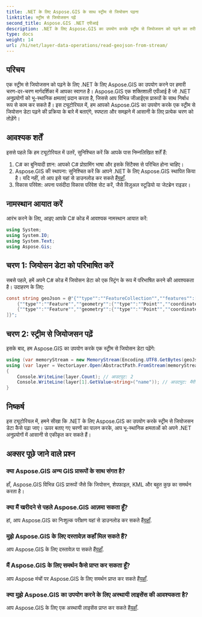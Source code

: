 ```yaml
---
title: .NET के लिए Aspose.GIS के साथ स्ट्रीम से जियोसन पढ़ना
linktitle: स्ट्रीम से जियोजसन पढ़ें
second_title: Aspose.GIS .NET एपीआई
description: .NET के लिए Aspose.GIS का उपयोग करके स्ट्रीम से जियोजसन को पढ़ने का तरीका जानें। अपने अनुप्रयोगों में भू-स्थानिक के निर्बाध एकीकरण के लिए हमारी चरण-दर-चरण मार्गदर्शिका का पालन करें।
type: docs
weight: 14
url: /hi/net/layer-data-operations/read-geojson-from-stream/
---
```

## परिचय
एक स्ट्रीम से जियोजसन को पढ़ने के लिए .NET के लिए Aspose.GIS का उपयोग करने पर हमारी चरण-दर-चरण मार्गदर्शिका में आपका स्वागत है। Aspose.GIS एक शक्तिशाली एपीआई है जो .NET अनुप्रयोगों को भू-स्थानिक क्षमताएं प्रदान करता है, जिससे आप विभिन्न जीआईएस प्रारूपों के साथ निर्बाध रूप से काम कर सकते हैं। इस ट्यूटोरियल में, हम आपको Aspose.GIS का उपयोग करके एक स्ट्रीम से जियोसन डेटा पढ़ने की प्रक्रिया के बारे में बताएंगे, स्पष्टता और समझने में आसानी के लिए प्रत्येक चरण को तोड़ेंगे।
## आवश्यक शर्तें
इससे पहले कि हम ट्यूटोरियल में उतरें, सुनिश्चित करें कि आपके पास निम्नलिखित शर्तें हैं:
1. C# का बुनियादी ज्ञान: आपको C# प्रोग्रामिंग भाषा और इसके सिंटैक्स से परिचित होना चाहिए।
2.  Aspose.GIS की स्थापना: सुनिश्चित करें कि आपने .NET के लिए Aspose.GIS स्थापित किया है। यदि नहीं, तो आप इसे यहां से डाउनलोड कर सकते हैं[यहाँ](https://releases.aspose.com/gis/net/).
3. विकास परिवेश: अपना पसंदीदा विकास परिवेश सेट करें, जैसे विज़ुअल स्टूडियो या जेटब्रेन राइडर।

## नामस्थान आयात करें
आरंभ करने के लिए, आइए आपके C# कोड में आवश्यक नामस्थान आयात करें:
```csharp
using System;
using System.IO;
using System.Text;
using Aspose.Gis;
```

## चरण 1: जियोसन डेटा को परिभाषित करें
सबसे पहले, हमें अपने C# कोड में जियोसन डेटा को एक स्ट्रिंग के रूप में परिभाषित करने की आवश्यकता है। उदाहरण के लिए:
```csharp
const string geoJson = @"{""type"":""FeatureCollection"",""features"":[
    {""type"":""Feature"",""geometry"":{""type"":""Point"",""coordinates"":[0, 1]},""properties"":{""name"":""John""}},
    {""type"":""Feature"",""geometry"":{""type"":""Point"",""coordinates"":[2, 3]},""properties"":{""name"":""Mary""}}
]}";
```
## चरण 2: स्ट्रीम से जियोजसन पढ़ें
इसके बाद, हम Aspose.GIS का उपयोग करके एक स्ट्रीम से जियोसन डेटा पढ़ेंगे:
```csharp
using (var memoryStream = new MemoryStream(Encoding.UTF8.GetBytes(geoJson)))
using (var layer = VectorLayer.Open(AbstractPath.FromStream(memoryStream), Drivers.GeoJson))
{
    Console.WriteLine(layer.Count); // आउटपुट: 2
    Console.WriteLine(layer[1].GetValue<string>("name")); // आउटपुट: मैरी
}
```

## निष्कर्ष
इस ट्यूटोरियल में, हमने सीखा कि .NET के लिए Aspose.GIS का उपयोग करके स्ट्रीम से जियोजसन डेटा कैसे पढ़ा जाए। ऊपर बताए गए चरणों का पालन करके, आप भू-स्थानिक क्षमताओं को अपने .NET अनुप्रयोगों में आसानी से एकीकृत कर सकते हैं।
## अक्सर पूछे जाने वाले प्रश्न
### क्या Aspose.GIS अन्य GIS प्रारूपों के साथ संगत है?
हाँ, Aspose.GIS विभिन्न GIS प्रारूपों जैसे कि जियोसन, शेपफाइल, KML और बहुत कुछ का समर्थन करता है।
### क्या मैं खरीदने से पहले Aspose.GIS आज़मा सकता हूँ?
 हां, आप Aspose.GIS का निःशुल्क परीक्षण यहां से डाउनलोड कर सकते हैं[यहाँ](https://releases.aspose.com/).
### मुझे Aspose.GIS के लिए दस्तावेज़ कहाँ मिल सकते हैं?
 आप Aspose.GIS के लिए दस्तावेज़ पा सकते हैं[यहाँ](https://reference.aspose.com/gis/net/).
### मैं Aspose.GIS के लिए समर्थन कैसे प्राप्त कर सकता हूँ?
 आप Aspose मंचों पर Aspose.GIS के लिए समर्थन प्राप्त कर सकते हैं[यहाँ](https://forum.aspose.com/c/gis/33).
### क्या मुझे Aspose.GIS का उपयोग करने के लिए अस्थायी लाइसेंस की आवश्यकता है?
 आप Aspose.GIS के लिए एक अस्थायी लाइसेंस प्राप्त कर सकते हैं[यहाँ](https://purchase.aspose.com/temporary-license/).